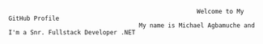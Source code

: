                                                         Welcome to My GitHub Profile  
                                        My name is Michael Agbamuche and I'm a Snr. Fullstack Developer .NET
